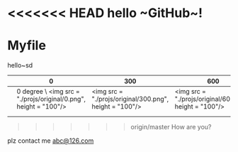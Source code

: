<<<<<<< HEAD
hello ~GitHub~!
=======
# Myfile

hello~sd

|      | 0                                        | 300                                      | 600                                      | 900                                      |
| :--- | ---------------------------------------- | ---------------------------------------- | ---------------------------------------- | ---------------------------------------- |
|      | 0 degree \\ <img src = "./projs/original/0.png", height = "100"/> | <img src = "./projs/original/300.png", height = "100"/> | <img src = "./projs/original/600.png", height = "100"/> | <img src = "./projs/original/900.png", height = "100"/> |
|      |                                          |                                          |                                          |                                          |
|      |                                          |                                          |                                          |                                          |

>>>>>>> origin/master
>>>>>>> How are you?

plz contact me   abc@126.com